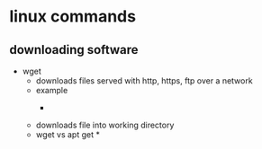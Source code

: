 # linux commands

## downloading software
* wget
	* downloads files served with http, https, ftp over a network
	* example
		* ``` wget [url or package or SW]
	
	* downloads file into working directory
	* wget vs apt get
		* 
	


